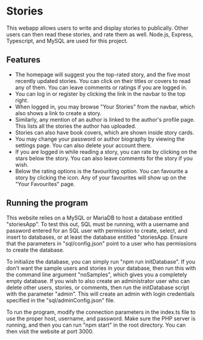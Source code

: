 # Stories
This webapp allows users to write and display stories to publically. Other users can then read these stories, and rate them as well. Node.js, Express, Typescript, and MySQL are used for this project.

## Features
- The homepage will suggest you the top-rated story, and the five most recently updated stories. You can click on their titles or covers to read any of them. You can leave comments or ratings if you are logged in.
- You can log in or register by clicking the link in the navbar to the top right.
- When logged in, you may browse "Your Stories" from the navbar, which also shows a link to create a story.
- Similarly, any mention of an author is linked to the author's profile page. This lists all the stories the author has uploaded.
- Stories can also have book covers, which are shown inside story cards.
- You may change your password or author biography by viewing the settings page. You can also delete your account there.
- If you are logged in while reading a story, you can rate by clicking on the stars below the story. You can also leave comments for the story if you wish.
- Below the rating options is the favouriting option. You can favourite a story by clicking the icon. Any of your favourites will show up on the "Your Favourites" page.

## Running the program
This website relies on a MySQL or MariaDB to host a database entitled "storiesApp". To test this out, SQL must be running, with a username and password entered for an SQL user with permission to create, select, and insert to databases, or at least the database entitled "storiesApp. Ensure that the parameters in "sql/config.json" point to a user who has permissions to create the database.

To initialize the database, you can simply run "npm run initDatabase". If you don't want the sample users and stories in your database, then run this with the command line argument "noSamples", which gives you a completely empty database. If you wish to also create an administrator user who can delete other users, stories, or comments, then run the initDatabase script with the parameter "admin". This will create an admin with login credentials specified in the "sql/adminConfig.json" file.

To run the program, modify the connection parameters in the index.ts file to use the proper host, username, and password. Make sure the PHP server is running, and then you can run "npm start" in the root directory. You can then visit the website at port 3000.